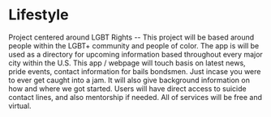 # Lifestyle
Project centered around LGBT Rights --
This project will be based around people within the LGBT+ community and people of color. The app is will be used as a directory for upcoming information based throughout every major city within the U.S. 
This app / webpage will touch basis on latest news, pride events, contact information for bails bondsmen. Just incase you were to ever get caught into a jam. 
It  will also give background information on how and where we got started. Users will have direct access to suicide contact lines, and also mentorship if needed. All of services will be free and virtual. 
